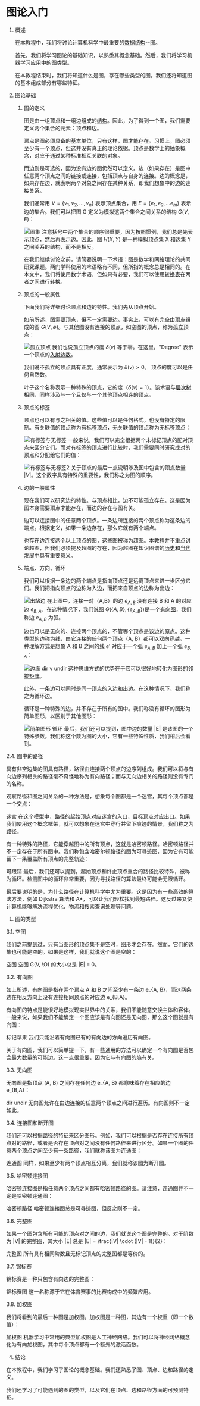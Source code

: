 # 图论入门

1. 概述

    在本教程中，我们将讨论计算机科学中最重要的[数据结构](https://www.baeldung.com/cs/common-data-structures)--[图](https://www.baeldung.com/java-graphs)。

    首先，我们将学习图论的基础知识，以熟悉其概念基础。然后，我们将学习机器学习应用中的图类型。

    在本教程结束时，我们将知道什么是图，存在哪些类型的图。我们还将知道图的基本组成部分有哪些特征。

2. 图论基础

    1. 图的定义

        图是由一组顶点和一组边组成的[结构](https://www.baeldung.com/cs/graphs)。因此，为了得到一个图，我们需要定义两个集合的元素：顶点和边。

        顶点是图必须具备的基本单位，只有这样，图才能存在。习惯上，图必须至少有一个顶点，但这并没有真正的理论依据。顶点是数学上的抽象概念，对应于通过某种标准相互关联的对象。

        而边则是可选的，因为没有边的图仍然可以定义。边（如果存在）是图中任意两个顶点之间的链接或连接，包括顶点与自身的连接。边的概念是，如果存在边，就表明两个对象之间存在某种关系，即我们想象中的边的连接关系。

        我们通常用 $V = \{v_1, v_2, ... , v_n\}$ 表示顶点集合，用 $E = \{e_1, e_2, ... e_m\}$ 表示边的集合。我们可以把图 G 定义为模拟这两个集合之间关系的结构 $G(V,E)$：

        ![图集](pic/graphs-set.webp)
        注意括号中两个集合的顺序很重要，因为按照惯例，我们总是先表示顶点，然后再表示边。因此，图 $H(X, Y)$ 是一种模拟顶点集 X 和边集 Y 之间关系的结构，而不是相反。

        在我们继续讨论之前，请简要说明一下术语：图是数学和网络理论的共同研究课题。两门学科使用的术语略有不同，但所指的概念总是相同的。在本文中，我们将使用数学术语，但如果有必要，我们可以使用[转换表](https://www.baeldung.com/cs/graphs-directed-vs-undirected-graph#1-graphs-or-networks)在两者之间进行转换。

    2. 顶点的一般属性

        下面我们将详细讨论顶点和边的特性。我们先从顶点开始。

        如前所述，图需要顶点，但不一定需要边。事实上，可以有完全由顶点组成的图 $G(V,\emptyset)$。与其他图没有连接的顶点，如空图的顶点，称为孤立顶点：

        ![孤立顶点](pic/isolated_vertices.webp)
        我们也说孤立顶点的度 $\delta(v)$ 等于零。在这里，"Degree" 表示一个顶点的[入射边数](https://www.baeldung.com/cs/graphs-incident-edge)。

        我们说不孤立的顶点具有正度，通常表示为 $\delta(v)>0$。 顶点的度可以是任何自然数。

        叶子这个名称表示一种特殊的顶点，它的度（$\delta(v)=1$）。该术语与[层次树](https://www.baeldung.com/java-balanced-binary-tree#definitions)相同，同样涉及与一个且仅与一个其他顶点相连的顶点。

    3. 顶点的标签

        顶点也可以有与之相关的值。这些值可以是任何格式，也没有特定的限制。有关联值的顶点称为有标签顶点，无关联值的顶点称为无标签顶点：

        ![有标签与无标签](pic/labeled_vs_unlabeled.webp)
        一般来说，我们可以完全根据两个未标记顶点的配对顶点来区分它们。而对有标签的顶点进行比较时，我们需要同时研究成对的顶点和分配给它们的值：

        ![有标签与无标签2](pic/labeled_vs_unlabeled2.webp)
        关于顶点的最后一点说明涉及图中包含的顶点数量 $|V|$。这个数字具有特殊的重要性，我们称之为图的顺序。

    4. 边的一般属性

        现在我们可以研究边的特性。与顶点相比，边不可能孤立存在。这是因为图本身需要顶点才能存在，而边的存在与图有关。

        边可以连接图中的任意两个顶点。一条边所连接的两个顶点称为这条边的端点。根据定义，如果一条边存在，那么它就有两个端点。

        也存在边连接两个以上顶点的图，这些图被称为[超图](https://en.wikipedia.org/wiki/Hypergraph)。本教程并不重点讨论超图，但我们必须提及超图的存在，因为超图在知识图谱的[历史](https://www.sciencedirect.com/science/article/abs/pii/0004370277900145)和[当代发展](https://www.researchgate.net/profile/Bahare_Fatemi/publication/333600847_Knowledge_Hypergraphs_Extending_Knowledge_Graphs_Beyond_Binary_Relations/links/5cfa65a04585157d1599c8ff/Knowledge-Hypergraphs-Extending-Knowledge-Graphs-Beyond-Binary-Relations.pdf)中具有重要意义。

    5. 端点、方向、循环

        我们可以根据一条边的两个端点是指向顶点还是远离顶点来进一步区分它们。我们把指向顶点的边称为入边，而把来自顶点的边称为出边：

        ![出站边](pic/edge_inc_out.webp)
        在上图中，连接一对（A,B）的边 $e_{A,B}$ 没有连接 B 和 A 的对应边 $e_{B,A}$。在这种情况下，我们说图 $G(\{A, B\}, \{e_{A,B}\})$是一个[有向图](https://www.baeldung.com/cs/graphs-directed-vs-undirected-graph#1-definition-of-directed-graphs)，我们称边 $e_{A, B}$ 为弧。

        边也可以是无向的、连接两个顶点的，不管哪个顶点是该边的原点。这种类型的边称为线，由它连接的任何两个顶点（A, B）都可以双向穿越。一种理解方式是想象 A 和 B 之间的线 $e'$ 对应于一个弧 $e_{A, B}$ 加上一个弧 $e_{B,A}$：

        ![边缘 dir v undir](pic/edge_dir_v_undir.webp)
        这种思维方式的优势在于它可以很好地转化为[图形的邻接矩阵](https://www.baeldung.com/cs/graphs#1-adjacency-matrix)。

        此外，一条边可以同时是同一顶点的入边和出边。在这种情况下，我们称之为循环边。

        循环是一种特殊的边，并不存在于所有的图中。我们称没有循环的图形为简单图形，以区别于其他图形：

        ![简单图形 循环](pic/simple_graphs_loops.webp)
        最后，我们还可以提到，图中边的数量 |E| 是该图的一个特殊参数。我们称这个数为图的大小，它有一些特殊性质，我们稍后会看到。

2.4. 图中的路径

具有非空边集的图具有路径，路径由连接两个顶点的边序列组成。我们可以将与有向边序列相关的路径毫不奇怪地称为有向路径；而与无向边相关的路径则没有专门的名称。

观察路径和图之间关系的一种方法是，想象每个图都是一个迷宫，其每个顶点都是一个交点：

迷宫
在这个模型中，路径的起始顶点对应迷宫的入口，目标顶点对应出口。如果我们使用这个概念框架，就可以想象在迷宫中穿行并留下痕迹的情景，我们称之为路径。

有一种特殊的路径，它能穿越图中的所有顶点，这就是哈密顿路径。哈密顿路径并不一定存在于所有图中。我们称包含哈密尔顿路径的图为可寻迹图，因为它有可能留下一条覆盖所有顶点的完整轨迹：

可跟踪
最后，我们还可以提到，起始顶点和终止顶点重合的路径比较特殊，被称为循环。检测图中的循环非常重要，因为寻找路径的算法最终可能会无限循环。

最后要说明的是，为什么路径在计算机科学中尤为重要。这是因为有一些高效的算法方法，例如 Dijkstra 算法和 A*，可以让我们轻松找到最短路径。这反过来又使计算机能够解决流程优化、物流和搜索查询处理等问题。

1. 图的类型

3.1. 空图

我们之前提到过，只有当图形的顶点集不是空时，图形才会存在。然而，它们的边集也可能是空的。如果是这样，我们就说这个图是空的：

空图
空图 G(V, \O) 的大小总是 |E| = 0。

3.2. 有向图

如上所述，有向图是指在两个顶点 A 和 B 之间至少有一条边 e_{A, B}，而这两条边在相反方向上没有连接相同顶点的对应边 e_{B,A}。

有向图的特点是能很好地模拟现实世界中的关系，我们不能随意交换主体和客体。一般来说，如果我们不能确定一个图应该是有向图还是无向图，那么这个图就是有向图：

标记苹果
我们只能沿着有向图已有的有向边的方向遍历有向图。

关于有向图，我们可以简单提一下，有一些通用的方法可以确定一个有向图是否包含最大数量的可能边。这一点很重要，因为它与有向图的熵有关。

3.3. 无向图

无向图是指顶点 (A, B) 之间存在任何边 e_{A, B} 都意味着存在相应的边 e_{B,A}：

dir undir
无向图允许在由边连接的任意两个顶点之间进行遍历。有向图则不一定如此。

3.4. 连接图和断开图

我们还可以根据路径的特征来区分图形。例如，我们可以根据是否存在连接所有顶点对的路径，或者是否存在顶点对之间没有任何路径来进行区分。如果一个图的任意两个顶点之间至少有一条路径，我们就称该图为连通图：

连通图
同样，如果至少有两个顶点相互分离，我们就称该图为断开图。

3.5. 哈密顿连接图

哈密顿连接图是指任意两个顶点之间都有哈密顿路径的图。请注意，连通图并不一定是哈密顿连通图：

哈密顿路径
哈密顿连接图总是可寻迹图，但反之则不一定。

3.6. 完整图

如果一个图包含所有可能的顶点对之间的边，我们就说这个图是完整的。对于阶数为 |V| 的完整图，其大小 |E| 总是 |E| = \frac{|V| \cdot (|V| - 1)}{2}：

完整图
所有具有相同阶数且无标记顶点的完整图都是等价的。

3.7. 锦标赛

锦标赛是一种只包含有向边的完整图：

锦标赛图
这一名称源于它在体育赛事的比赛构成中的频繁应用。

3.8. 加权图

我们将看到的最后一种图是加权图。加权图是一种图，其边有一个权重（即一个数值）：

加权图
机器学习中常用的典型加权图是人工神经网络。我们可以将神经网络概念化为有向加权图，其中每个顶点都有一个额外的激活函数。

4. 结论

在本教程中，我们学习了图论的概念基础。我们还熟悉了图、顶点、边和路径的定义。

我们还学习了可能遇到的图的类型，以及它们在顶点、边和路径方面的可预测特征。
